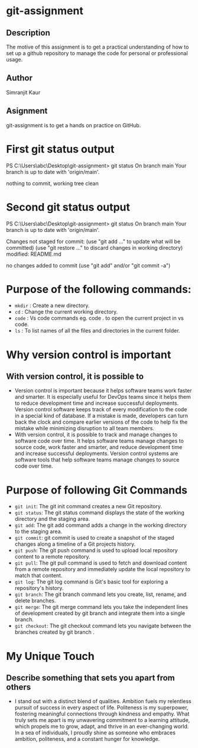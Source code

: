 # git-assignment

## Description
The motive of this assignment is to get a practical understanding of how to set up a github repository to manage the code for personal or professional usage.

## Author
Simranjit Kaur

## Asignment
git-assignment is to get a hands on practice on GitHub.

# First git status output
PS C:\Users\abc\Desktop\git-assignment> git status
On branch main
Your branch is up to date with 'origin/main'.

nothing to commit, working tree clean

# Second git status output
PS C:\Users\abc\Desktop\git-assignment> git status
On branch main
Your branch is up to date with 'origin/main'.

Changes not staged for commit:
  (use "git add <file>..." to update what will be committed)
  (use "git restore <file>..." to discard changes in working directory)
        modified:   README.md

no changes added to commit (use "git add" and/or "git commit -a")

# Purpose of the following commands:
- `mkdir` : Create a new directory.
- `cd` : Change the current working directory.
- `code` : Vs code commands eg. code . to open the current project in vs code.
- `ls` : To list names of all the files and directories in the current folder.

# Why version control is important
## With version control, it is possible to
- Version control is important because it helps software teams work faster and smarter. It is especially useful for DevOps teams since it helps them to reduce development time and increase successful deployments. Version control software keeps track of every modification to the code in a special kind of database. If a mistake is made, developers can turn back the clock and compare earlier versions of the code to help fix the mistake while minimizing disruption to all team members.
- With version control, it is possible to track and manage changes to software code over time. It helps software teams manage changes to source code, work faster and smarter, and reduce development time and increase successful deployments. Version control systems are software tools that help software teams manage changes to source code over time. 

# Purpose of following Git Commands
- `git init`: The git init command creates a new Git repository. 
- `git status`: The git status command displays the state of the working directory and the staging area.
- `git add`: The git add command adds a change in the working directory to the staging area.
- `git commit`: git commit is used to create a snapshot of the staged changes along a timeline of a Git projects history.
- `git push`: The git push command is used to upload local repository content to a remote repository.
- `git pull`: The git pull command is used to fetch and download content from a remote repository and immediately update the local repository to match that content.
- `git log`: The git log command is Git's basic tool for exploring a repository's history.
- `git branch`: The git branch command lets you create, list, rename, and delete branches.
- `git merge`: The git merge command lets you take the independent lines of development created by git branch and integrate them into a single branch.
- `git checkout`: The git checkout command lets you navigate between the branches created by git branch .

# My Unique Touch
## Describe something that sets you apart from others
- I stand out with a distinct blend of qualities. Ambition fuels my relentless pursuit of success in every aspect of life. Politeness is my superpower, fostering meaningful connections through kindness and empathy. What truly sets me apart is my unwavering commitment to a learning attitude, which propels me to grow, adapt, and thrive in an ever-changing world. In a sea of individuals, I proudly shine as someone who embraces ambition, politeness, and a constant hunger for knowledge.